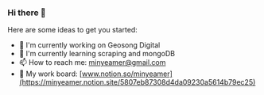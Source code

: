 ### Hi there 👋

<!-- **minywork/minywork** is a ✨ _special_ ✨ repository because its `README.md` (this file) appears on your GitHub profile. -->

Here are some ideas to get you started:

- 🔭 I'm currently working on Geosong Digital
- 🌱 I'm currently learning scraping and mongoDB
- 📫 How to reach me: minyeamer@gmail.com
- 🧭 My work board: [www.notion.so/minyeamer](https://minyeamer.notion.site/5807eb87308d4da09230a5614b79ec25)

<!-- - 👯 I'm looking to collaborate on ... -->
<!-- - 🤔 I'm looking for help with ... -->
<!-- - 💬 Ask me about ... -->
<!-- - 😄 Pronouns: ... -->
<!-- - ⚡ Fun fact: ... -->
